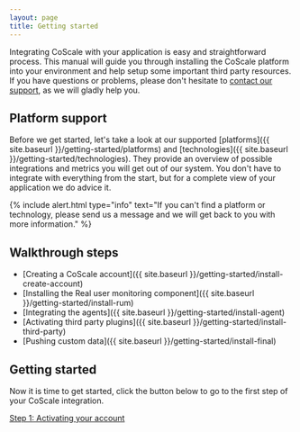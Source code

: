 ```yaml
---
layout: page
title: Getting started
---
```


Integrating CoScale with your application is easy and straightforward process. This manual will guide you through installing the CoScale platform into your environment and help setup some important third party resources. If you have questions or problems, please don't hesitate to <a href="#" class="support">contact our support</a>, as we will gladly help you.

## Platform support

Before we get started, let's take a look at our supported [platforms]({{ site.baseurl }}/getting-started/platforms) and [technologies]({{ site.baseurl }}/getting-started/technologies). They provide an overview of possible integrations and metrics you will get out of our system. You don't have to integrate with everything from the start, but for a complete view of your application we do advice it.

{% include alert.html type="info" text="If you can't find a platform or technology, please send us a message and we will get back to you with more information." %}

## Walkthrough steps

* [Creating a CoScale account]({{ site.baseurl }}/getting-started/install-create-account)
* [Installing the Real user monitoring component]({{ site.baseurl }}/getting-started/install-rum)
* [Integrating the agents]({{ site.baseurl }}/getting-started/install-agent)
* [Activating third party plugins]({{ site.baseurl }}/getting-started/install-third-party)
* [Pushing custom data]({{ site.baseurl }}/getting-started/install-final)

## Getting started

Now it is time to get started, click the button below to go to the first step of your CoScale integration.

<a href="{{ site.baseurl }}/getting-started/install-create-account" class="btn btn-primary btn-lg btn-block">Step 1: Activating your account</a>
